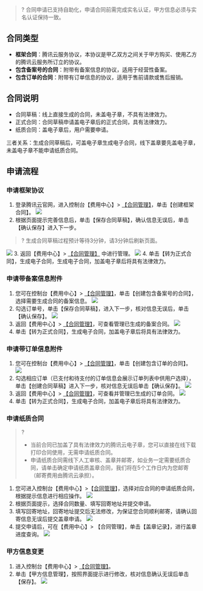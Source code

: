>? 合同申请已支持自助化，申请合同前需完成实名认证，甲方信息必须与实名认证保持一致。
>

## 合同类型
-  **框架合同**：腾讯云服务协议，本协议是甲乙双方之间关于甲方购买、使用乙方的腾讯云服务所订立的协议。
-  **包含备案号的合同**：附带有备案信息的协议，适用于经营性备案。
-  **包含订单的合同**：附带有订单信息的协议，适用于售前请款或售后报销。


## 合同说明
- 合同草稿：线上直接生成的合同，未盖电子章，不具有法律效力。
- 正式合同：合同草稿申请盖电子章后的正式合同，具有法律效力。
- 纸质合同：盖电子章后，用户需要申请。

三者关系：生成合同草稿后，可盖电子章生成电子合同，线下盖章要先盖电子章，未盖电子章不能申请纸质合同。



## 申请流程
### 申请框架协议
1. 登录腾讯云官网，进入控制台【费用中心】> [【合同管理】](https://console.cloud.tencent.com/expense/contract)，单击【创建框架合同】。
![](https://main.qcloudimg.com/raw/98325933cb12b9c453326fbd5c18657b.png)
2. 根据页面提示完善信息后，单击【保存合同草稿】，确认信息无误后，单击【确认保存】进入下一步。
>? 生成合同草稿过程预计等待3分钟，请3分钟后刷新页面。
>
![](https://main.qcloudimg.com/raw/4db14ae5305946879f788a3e158358da.png)
3. 返回【费用中心】> [【合同管理】](https://console.cloud.tencent.com/expense/contract) 中进行管理。
![](https://main.qcloudimg.com/raw/6d1a52a04d6807ad50b67468fa60c8b4.png)
4. 单击【转为正式合同】，生成电子合同，生成电子合同，加盖电子章后将具有法律效力。


### 申请带备案信息附件
1. 您可在控制台【费用中心】> [【合同管理】](https://console.cloud.tencent.com/expense/contract)，单击【创建包含备案号的合同】，选择需要生成合同的备案信息。
![](https://main.qcloudimg.com/raw/f36fa7d18a19627338e604de333501de.png)
2. 勾选订单号，单击【保存合同草稿】，进入下一步，核对信息无误后，单击【确认保存】。
![](https://main.qcloudimg.com/raw/d667b8c038a18c33c4679ad3ceeb3fa5.png)
3. 返回【费用中心】> [【合同管理】](https://console.cloud.tencent.com/expense/contract)，可查看管理已生成的备案合同。
![](https://main.qcloudimg.com/raw/47309d0b0f4b75c785a9fe1c4f44417e.png)
4. 单击【转为正式合同】，生成电子合同，加盖电子章后将具有法律效力。


### 申请带订单信息附件
1. 您可在控制台【费用中心】> [【合同管理】](https://console.cloud.tencent.com/expense/contract)，单击【创建包含订单的合同】。
![](https://main.qcloudimg.com/raw/f2055b30379c90f5fda4338c4cdbf7ce.png)
2. 勾选相应订单（已支付和待支付的订单信息会展示订单列表中供用户选择），单击【创建合同草稿】进入下一步，核对信息无误后单击【确认保存】。
![](https://main.qcloudimg.com/raw/d667b8c038a18c33c4679ad3ceeb3fa5.png)
3. 返回【费用中心】> [【合同管理】](https://console.cloud.tencent.com/expense/contract)，可查看并管理已生成的订单合同。
![](https://main.qcloudimg.com/raw/47309d0b0f4b75c785a9fe1c4f44417e.png)
4. 单击【转为正式合同】，生成电子合同，加盖电子章后将具有法律效力。


### 申请纸质合同
>?
> - 当前合同已加盖了具有法律效力的腾讯云电子章，您可以直接在线下载打印合同使用，无需申请纸质合同。
> - 申请纸质合同需线下人工审核、盖章并邮寄，如业务一定需要纸质合同，请单击确定申请纸质盖章合同，我们将在5个工作日内为您邮寄（邮寄费用由腾讯云承担）。
>

1. 您可进入控制台【费用中心】>【[合同管理](https://console.cloud.tencent.com/expense/contract)】，选择对应合同的申请纸质合同，根据提示信息进行相应操作。
![](https://main.qcloudimg.com/raw/e17c80b5d6265ab20f12a17c570a058c.png)
2. 根据页面提示，选择合同数量、填写回寄地址并提交申请。
3. 填写回寄地址，回寄地址提交后无法修改，为保证您合同顺利邮寄，请确认回寄信息无误后提交盖章申请。
![](https://main.qcloudimg.com/raw/402c379d2c1f5b424fc94c4b31e8cfb1.png)
4. 提交申请后，可在【费用中心】> 【合同管理】，单击【盖章记录】，进行盖章进度查询。
![](https://main.qcloudimg.com/raw/a2f5d62967dba0d34ba8702c1e85d809.png)

  
### 甲方信息变更
1. 进入控制台【费用中心】> [【合同管理】](https://console.cloud.tencent.com/expense/contract)。
2. 单击【甲方信息管理】，按照界面提示进行修改，核对信息确认无误后单击【保存】。
![](https://main.qcloudimg.com/raw/14f140177800683c16f3b27dad2a470c.png)




	
 


 


